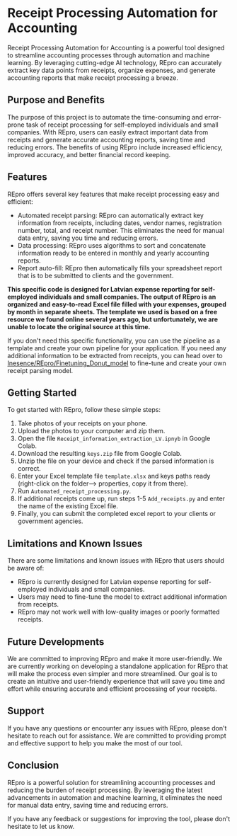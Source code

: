 # Receipt Processing Automation for Accounting
Receipt Processing Automation for Accounting is a powerful tool designed to streamline accounting processes through automation and machine learning. By leveraging cutting-edge AI technology, REpro can accurately extract key data points from receipts, organize expenses, and generate accounting reports that make receipt processing a breeze.

## Purpose and Benefits
The purpose of this project is to automate the time-consuming and error-prone task of receipt processing for self-employed individuals and small companies. With REpro, users can easily extract important data from receipts and generate accurate accounting reports, saving time and reducing errors. The benefits of using REpro include increased efficiency, improved accuracy, and better financial record keeping.

## Features
REpro offers several key features that make receipt processing easy and efficient:

 - Automated receipt parsing: REpro can automatically extract key information from receipts, including dates, vendor names, registration number, total, and receipt number. This eliminates the need for manual data entry, saving you time and reducing errors.
 - Data processing: REpro uses algorithms to sort and concatenate information ready to be entered in monthly and yearly accounting reports.
 - Report auto-fill: REpro then automatically fills your spreadsheet report that is to be submitted to clients and the government.

**This specific code is designed for Latvian expense reporting for self-employed individuals and small companies. The output of REpro is an organized and easy-to-read Excel file filled with your expenses, grouped by month in separate sheets. The template we used is based on a free resource we found online several years ago, but unfortunately, we are unable to locate the original source at this time.** 

If you don't need this specific functionality, you can use the pipeline as a template and create your own pipeline for your application. If you need any additional information to be extracted from receipts, you can head over to [Inesence/REpro/Finetuning_Donut_model](https://github.com/Inesence/REpro/tree/main/Finetuning_Donut_model) to fine-tune and create your own receipt parsing model.

## Getting Started
To get started with REpro, follow these simple steps:

1. Take photos of your receipts on your phone.
2. Upload the photos to your computer and zip them.
3. Open the file `Receipt_information_extraction_LV.ipnyb` in Google Colab.
4. Download the resulting `keys.zip` file from Google Colab.
5. Unzip the file on your device and check if the parsed information is correct.
6. Enter your Excel template file `template.xlsx` and keys paths ready (right-click on the folder--> properties, copy it from there).
7. Run `Automated_receipt_processing.py`.
8. If additional receipts come up, run steps 1-5 `Add_receipts.py` and enter the name of the existing Excel file.
9. Finally, you can submit the completed excel report to your clients or government agencies.

## Limitations and Known Issues

There are some limitations and known issues with REpro that users should be aware of:

 - REpro is currently designed for Latvian expense reporting for self-employed individuals and small companies.
 - Users may need to fine-tune the model to extract additional information from receipts.
 - REpro may not work well with low-quality images or poorly formatted receipts.

## Future Developments
We are committed to improving REpro and make it more user-friendly. We are currently working on developing a standalone application for REpro that will make the process even simpler and more streamlined. Our goal is to create an intuitive and user-friendly experience that will save you time and effort while ensuring accurate and efficient processing of your receipts.

## Support
If you have any questions or encounter any issues with REpro, please don't hesitate to reach out for assistance. We are committed to providing prompt and effective support to help you make the most of our tool.

## Conclusion
REpro is a powerful solution for streamlining accounting processes and reducing the burden of receipt processing. By leveraging the latest advancements in automation and machine learning, it eliminates the need for manual data entry, saving time and reducing errors. 

 If you have any feedback or suggestions for improving the tool, please don't hesitate to let us know. 